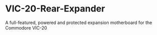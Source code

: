 # VIC-20-Rear-Expander
A full-featured, powered and protected expansion motherboard for the Commodore VIC-20
